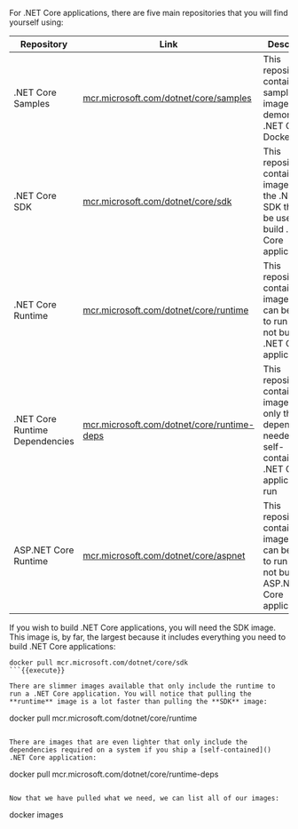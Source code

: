 For .NET Core applications, there are five main repositories that you will find yourself using:

| Repository | Link | Description |
| --- | --- | --- |
| .NET Core Samples | [mcr.microsoft.com/dotnet/core/samples](https://hub.docker.com/_/microsoft-dotnet-core-samples/) | This repository contains sample images to demonstrate .NET Core on Docker |
| .NET Core SDK | [mcr.microsoft.com/dotnet/core/sdk](https://hub.docker.com/_/microsoft-dotnet-core-sdk/) | This repository contains images with the .NET Core SDK that can be used to build .NET Core applications |
| .NET Core Runtime | [mcr.microsoft.com/dotnet/core/runtime](https://hub.docker.com/_/microsoft-dotnet-core-runtime/) | This repository contains images that can be used to run (but not build) .NET Core applications |
| .NET Core Runtime Dependencies | [mcr.microsoft.com/dotnet/core/runtime-deps](https://hub.docker.com/_/microsoft-dotnet-core-runtime-deps/) | This repository contains images with only the dependencies needed for a self-contained .NET Core application to run |
| ASP.NET Core Runtime | [mcr.microsoft.com/dotnet/core/aspnet](https://hub.docker.com/_/microsoft-dotnet-core-aspnet/) | This repository contains images that can be used to run (but not build) ASP.NET Core applications |

If you wish to build .NET Core applications, you will need the SDK image. This image is, by far, the largest because it includes everything you need to build .NET Core applications:

```
docker pull mcr.microsoft.com/dotnet/core/sdk
```{{execute}}

There are slimmer images available that only include the runtime to run a .NET Core application. You will notice that pulling the **runtime** image is a lot faster than pulling the **SDK** image:

```
docker pull mcr.microsoft.com/dotnet/core/runtime
```{{execute}}

There are images that are even lighter that only include the dependencies required on a system if you ship a [self-contained]() .NET Core application:

```
docker pull mcr.microsoft.com/dotnet/core/runtime-deps
```{{execute}}

Now that we have pulled what we need, we can list all of our images:

```
docker images
```{{execute}}